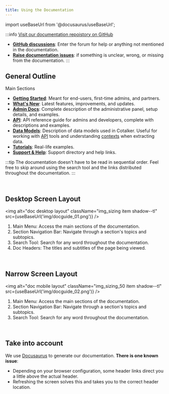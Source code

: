 ```yaml
---
title: Using the Documentation
--- 
```


import useBaseUrl from '@docusaurus/useBaseUrl'; 

:::info [Visit our documentation repoistory on GitHub](https://github.com/Cotalker/documentation)
- [**GitHub discussions**](https://github.com/Cotalker/documentation/discussions): Enter the forum for help or anything not mentioned in the documentation.
- [**Raise documentation issues**](https://github.com/Cotalker/documentation/issues): if something is unclear, wrong, or missing from the documentation.
:::

## General Outline

<span className="hero__subtitle">Main Sections</span>

- [**Getting Started**](/docs/getting_started/intro_overview): Meant for end-users, first-time admins, and partners.
- [**What's New**](/blog): Latest features, improvements, and updates.
- [**Admin Docs**](/docs/documentation/documentation_overview): Complete description of the administrative panel, setup details, and examples.
- [**API**](/docs/documentation/api/overview_api): API reference guide for admins and developers, complete with descriptions and examples.
- [**Data Models**](/docs/documentation/models/overview_model): Description of data models used in Cotalker. Useful for working with [API](/docs/documentation/api/overview_api) tools and understanding [contexts](/docs/documentation/automation/triggers_and_contexts#context-language) when extracting data.
- [**Tutorials**](/docs/tutorials/tutorial_overview): Real-life examples.
- [**Support & Help**](/docs/support/support_overview): Support directory and help links.

:::tip
The documentation doesn't have to be read in sequential order. Feel free to skip around using the search tool and the links distributed throughout the documentation.
:::

<br/>
<div className="alert alert--secondary">

## Desktop Screen Layout

<img alt="doc desktop layout" className="img_sizing item shadow--tl" src={useBaseUrl('img/docguide_01.png')} />
<br/>

1. Main Menu: Access the main sections of the documentation.
2. Section Navigation Bar: Navigate through a section's topics and subtopics.
3. Search Tool: Search for any word throughout the documentation.
4. Doc Headers: The titles and subtitles of the page being viewed.

</div>
<br/>

<div className="alert alert--secondary">

## Narrow Screen Layout
<img alt="doc mobile layout" className="img_sizing_50 item shadow--tl" src={useBaseUrl('img/docguide_02.png')} />

1. Main Menu: Access the main sections of the documentation.
2. Section Navigation Bar: Navigate through a section's topics and subtopics.
3. Search Tool: Search for any word throughout the documentation.

</div>
<br/>

<div className="alert alert--warning">

## Take into account

We use [Docusaurus](https://docusaurus.io/) to generate our documentation. **There is one known issue**:
- Depending on your browser configuration, some header links direct you a little above the actual header.
- Refreshing the screen solves this and takes you to the correct header location.

</div>